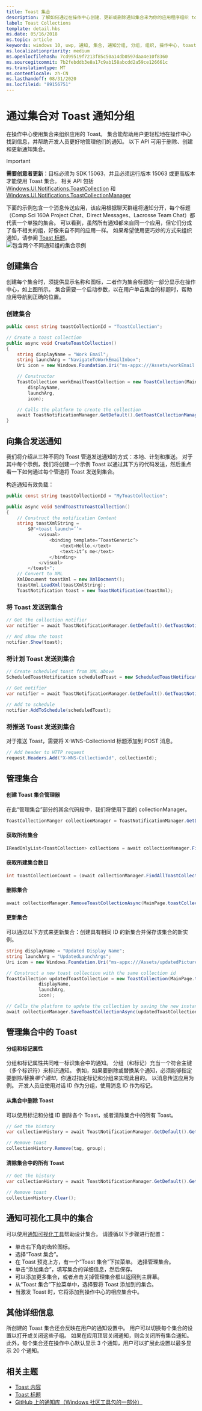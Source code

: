```yaml
---
title: Toast 集合
description: 了解如何通过在操作中心创建、更新或删除通知集合来为你的应用程序组织 toast 通知。
label: Toast Collections
template: detail.hbs
ms.date: 05/16/2018
ms.topic: article
keywords: windows 10, uwp, 通知, 集合, 通知分组, 分组, 组织, 操作中心, toast
ms.localizationpriority: medium
ms.openlocfilehash: 7cd99519f7213f85c50a14db0597daa4e10f8360
ms.sourcegitcommit: 7b2febddb3e8a17c9ab158abcdd2a59ce126661c
ms.translationtype: MT
ms.contentlocale: zh-CN
ms.lasthandoff: 08/31/2020
ms.locfileid: "89156751"
---
```

# <a name="grouping-toast-notifications-with-collections"></a>通过集合对 Toast 通知分组
在操作中心使用集合来组织应用的 Toast。 集合能帮助用户更轻松地在操作中心找到信息，并帮助开发人员更好地管理他们的通知。  以下 API 可用于删除、创建和更新通知集合。

> [!IMPORTANT]
> **需要创意者更新**：目标必须为 SDK 15063，并且必须运行版本 15063 或更高版本才能使用 Toast 集合。 相关 API 包括 [Windows.UI.Notifications.ToastCollection](/uwp/api/windows.ui.notifications.toastcollection) 和 [Windows.UI.Notifications.ToastCollectionManager](/uwp/api/windows.ui.notifications.toastcollectionmanager)

下面的示例包含一个消息传送应用，该应用根据聊天群组将通知分开，每个标题（Comp Sci 160A Project Chat、Direct Messages、Lacrosse Team Chat）都代表一个单独的集合。  可以看到，虽然所有通知都来自同一个应用，但它们分成了各不相关的组，好像来自不同的应用一样。  如果希望使用更巧妙的方式来组织通知，请参阅 [Toast 标题](toast-headers.md)。  
![包含两个不同通知组的集合示例](images/toast-collection-example.png)

## <a name="creating-collections"></a>创建集合
创建每个集合时，须提供显示名称和图标，二者作为集合标题的一部分显示在操作中心，如上图所示。 集合需要一个启动参数，以在用户单击集合的标题时，帮助应用导航到正确的位置。  

### <a name="create-a-collection"></a>创建集合

``` csharp 
public const string toastCollectionId = "ToastCollection";

// Create a toast collection
public async void CreateToastCollection()
{
    string displayName = "Work Email"; 
    string launchArg = "NavigateToWorkEmailInbox"; 
    Uri icon = new Windows.Foundation.Uri("ms-appx:///Assets/workEmail.png");

    // Constructor
    ToastCollection workEmailToastCollection = new ToastCollection(MainPage.toastCollectionId, 
        displayName,
        launchArg, 
        icon);

    // Calls the platform to create the collection
    await ToastNotificationManager.GetDefault().GetToastCollectionManager().SaveToastCollectionAsync(workEmailToastCollection);                                 
}
```

## <a name="sending-notifications-to-a-collection"></a>向集合发送通知
我们将介绍从三种不同的 Toast 管道发送通知的方式：本地、计划和推送。  对于其中每个示例，我们将创建一个示例 Toast 以通过其下方的代码发送，然后重点看一下如何通过每个管道将 Toast 发送到集合。

构造通知有效负载：

``` csharp
public const string toastCollectionId = "MyToastCollection";

public async void SendToastToToastCollection()
{
    // Construct the notification Content
    string toastXmlString = 
        $@"<toast launch=’’>
            <visual>
                <binding template=’ToastGeneric’>
                    <text>Hello,</text>
                    <text>it’s me</text>
                </binding>
            </visual>
        </toast>";
    // Convert to XML
    XmlDocument toastXml = new XmlDocment();
    toastXml.LoadXml(toastXmlString);
    ToastNotification toast = new ToastNotification(toastXml);
```

### <a name="send-a-toast-to-a-collection"></a>将 Toast 发送到集合

```csharp
// Get the collection notifier
var notifier = await ToastNotificationManager.GetDefault().GetToastNotifierForToastCollectionIdAsync(MainPage.toastCollectionId);

// And show the toast
notifier.Show(toast);
```

### <a name="add-a-scheduled-toast-to-a-collection"></a>将计划 Toast 发送到集合

``` csharp
// Create scheduled toast from XML above
ScheduledToastNotification scheduledToast = new ScheduledToastNotification(toastXml, DateTimeOffset.Now.AddSeconds(10));

// Get notifier
var notifier = await ToastNotificationManager.GetDefault().GetToastNotifierForToastCollectionIdAsync(MainPage.toastCollectionId);
    
// Add to schedule
notifier.AddToSchedule(scheduledToast);
```

### <a name="send-a-push-toast-to-a-collection"></a>将推送 Toast 发送到集合
对于推送 Toast，需要将 X-WNS-CollectionId 标题添加到 POST 消息。
```csharp
// Add header to HTTP request
request.Headers.Add("X-WNS-CollectionId", collectionId); 

```

## <a name="managing-collections"></a>管理集合
#### <a name="create-the-toast-collection-manager"></a>创建 Toast 集合管理器
在此“管理集合”部分的其余代码段中，我们将使用下面的 collectionManager。
```csharp
ToastCollectionManger collectionManager = ToastNotificationManager.GetDefault().GetToastCollectionManager();
```

#### <a name="get-all-collections"></a>获取所有集合

``` csharp
IReadOnlyList<ToastCollection> collections = await collectionManager.FindAllToastCollectionsAsync();
``` 

#### <a name="get-the-number-of-collections-created"></a>获取所建集合数目

``` csharp
int toastCollectionCount = (await collectionManager.FindAllToastCollectionsAsync()).Count;
```

#### <a name="remove-a-collection"></a>删除集合

``` csharp
await collectionManager.RemoveToastCollectionAsync(MainPage.toastCollectionId);
```

#### <a name="update-a-collection"></a>更新集合
可以通过以下方式来更新集合：创建具有相同 ID 的新集合并保存该集合的新实例。
``` csharp
string displayName = "Updated Display Name"; 
string launchArg = "UpdatedLaunchArgs"; 
Uri icon = new Windows.Foundation.Uri("ms-appx:///Assets/updatedPicture.png");

// Construct a new toast collection with the same collection id
ToastCollection updatedToastCollection = new ToastCollection(MainPage.toastCollectionId, 
            displayName,
            launchArg, 
            icon);

// Calls the platform to update the collection by saving the new instance
await collectionManager.SaveToastCollectionAsync(updatedToastCollection);                               
```
## <a name="managing-toasts-within-a-collection"></a>管理集合中的 Toast
#### <a name="group-and-tag-properties"></a>分组和标记属性
分组和标记属性共同唯一标识集合中的通知。  分组（和标记）充当一个符合主键（多个标识符）来标识通知。 例如，如果要删除或替换某个通知，必须能够指定要删除/替换*哪个通知*，你通过指定标记和分组来实现此目的。 以消息传送应用为例。  开发人员应使用对话 ID 作为分组，使用消息 ID 作为标记。

#### <a name="remove-a-toast-from-a-collection"></a>从集合中删除 Toast
可以使用标记和分组 ID 删除各个 Toast，或者清除集合中的所有 Toast。
``` csharp
// Get the history
var collectionHistory = await ToastNotificationManager.GetDefault().GetHistoryForToastCollectionAsync(MainPage.toastCollectionId);

// Remove toast
collectionHistory.Remove(tag, group); 
```

#### <a name="clear-all-toasts-within-a-collection"></a>清除集合中的所有 Toast
``` csharp
// Get the history
var collectionHistory = await ToastNotificationManager.GetDefault().GetHistoryForToastCollectionAsync(MainPage.toastCollectionId);

// Remove toast
collectionHistory.Clear();
```


## <a name="collections-in-notifications-visualizer"></a>通知可视化工具中的集合
可以使用[通知可视化工具](notifications-visualizer.md)帮助设计集合。 请遵循以下步骤进行配置：

* 单击右下角的齿轮图标。 
* 选择“Toast 集合”。
* 在 Toast 预览上方，有一个“Toast 集合”下拉菜单。 选择管理集合。
* 单击“添加集合”，填写集合的详细信息，然后保存。
* 可以添加更多集合，或者点击关掉管理集合框以返回到主屏幕。
* 从“Toast 集合”下拉菜单中，选择要将 Toast 添加到的集合。
* 当激发 Toast 时，它将添加到操作中心的相应集合中。


## <a name="other-details"></a>其他详细信息
所创建的 Toast 集合还会反映在用户的通知设置中。  用户可以切换每个集合的设置以打开或关闭这些子组。  如果在应用顶层关闭通知，则会关闭所有集合通知。  此外，每个集合还在操作中心默认显示 3 个通知，用户可以扩展此设置以最多显示 20 个通知。

## <a name="related-topics"></a>相关主题

* [Toast 内容](adaptive-interactive-toasts.md)
* [Toast 标题](toast-headers.md)
* [GitHub 上的通知库（Windows 社区工具包的一部分）](https://github.com/windows-toolkit/WindowsCommunityToolkit/tree/master/Microsoft.Toolkit.Uwp.Notifications)